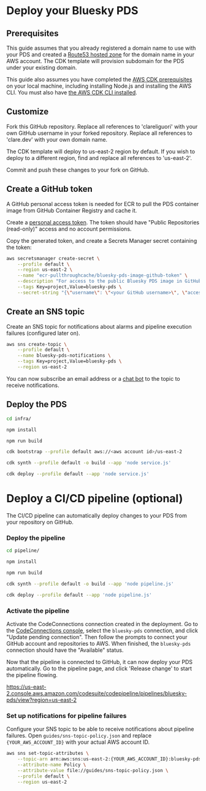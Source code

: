 # Deploy your Bluesky PDS

## Prerequisites

This guide assumes that you already registered a domain name to use with your PDS and created a
[Route53 hosted zone](https://docs.aws.amazon.com/Route53/latest/DeveloperGuide/AboutHZWorkingWith.html)
for the domain name in your AWS account.  The CDK template will provision subdomain for the PDS under your
existing domain.

This guide also assumes you have completed the
[AWS CDK prerequisites](https://docs.aws.amazon.com/cdk/v2/guide/prerequisites.html)
on your local machine, including installing Node.js and installing the AWS CLI.
You must also have [the AWS CDK CLI installed](https://docs.aws.amazon.com/cdk/v2/guide/getting_started.html).

## Customize

Fork this GitHub repository.
Replace all references to 'clareliguori' with your own GitHub username in your forked repository.
Replace all references to 'clare.dev' with your own domain name.

The CDK template will deploy to us-east-2 region by default. If you wish to deploy to a different region,
find and replace all references to 'us-east-2'.

Commit and push these changes to your fork on GitHub.

## Create a GitHub token

A GitHub personal access token is needed for ECR to pull the PDS container image from GitHub Container Registry and cache it.

Create a [personal access token](https://github.com/settings/personal-access-tokens/new).
The token should have "Public Repositories (read-only)" access and no account permissions.

Copy the generated token, and create a Secrets Manager secret containing the token:
```bash
aws secretsmanager create-secret \
    --profile default \
    --region us-east-2 \
    --name "ecr-pullthroughcache/bluesky-pds-image-github-token" \
    --description "For access to the public Bluesky PDS image in GitHub Container Registry" \
    --tags Key=project,Value=bluesky-pds \
    --secret-string "{\"username\": \"<your GitHub username>\", \"accessToken\": \"<your token>\"}"
```

## Create an SNS topic

Create an SNS topic for notifications about alarms and pipeline execution failures (configured later on).

```bash
aws sns create-topic \
    --profile default \
    --name bluesky-pds-notifications \
    --tags Key=project,Value=bluesky-pds \
    --region us-east-2
```

You can now subscribe an email address or a
[chat bot](https://docs.aws.amazon.com/chatbot/latest/adminguide/setting-up.html)
to the topic to receive notifications.

## Deploy the PDS

```bash
cd infra/

npm install

npm run build

cdk bootstrap --profile default aws://<aws account id>/us-east-2

cdk synth --profile default -o build --app 'node service.js'

cdk deploy --profile default --app 'node service.js'
```

# Deploy a CI/CD pipeline (optional)

The CI/CD pipeline can automatically deploy changes to your PDS from your repository on GitHub.

### Deploy the pipeline

```bash
cd pipeline/

npm install

npm run build

cdk synth --profile default -o build --app 'node pipeline.js'

cdk deploy --profile default --app 'node pipeline.js'
```

### Activate the pipeline

Activate the CodeConnections connection created in the deployment.
Go to the [CodeConnections console](https://console.aws.amazon.com/codesuite/settings/connections?region=us-east-2),
select the `bluesky-pds` connection, and click "Update pending connection".
Then follow the prompts to connect your GitHub account and repositories to AWS.
When finished, the `bluesky-pds` connection should have the "Available" status.

Now that the pipeline is connected to GitHub, it can now deploy your PDS automatically.
Go to the pipeline page, and click 'Release change' to start the pipeline flowing.

https://us-east-2.console.aws.amazon.com/codesuite/codepipeline/pipelines/bluesky-pds/view?region=us-east-2

### Set up notifications for pipeline failures

Configure your SNS topic to be able to receive notifications about pipeline failures.
Open `guides/sns-topic-policy.json` and replace `{YOUR_AWS_ACCOUNT_ID}` with your actual AWS account ID.

```bash
aws sns set-topic-attributes \
    --topic-arn arn:aws:sns:us-east-2:{YOUR_AWS_ACCOUNT_ID}:bluesky-pds-notifications \
    --attribute-name Policy \
    --attribute-value file://guides/sns-topic-policy.json \
    --profile default \
    --region us-east-2
```
